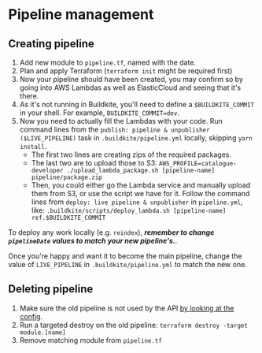 # Pipeline management

## Creating pipeline

1. Add new module to `pipeline.tf`, named with the date.
2. Plan and apply Terraform (`terraform init` might be required first)
3. Now your pipeline should have been created, you may confirm so by going into AWS Lambdas as well as ElasticCloud and seeing that it's there.
4. As it's not running in Buildkite, you'll need to define a `$BUILDKITE_COMMIT` in your shell. For example, `BUILDKITE_COMMIT=dev`.
5. Now you need to actually fill the Lambdas with your code. Run command lines from the `publish: pipeline & unpublisher ($LIVE_PIPELINE)` task in `.buildkite/pipeline.yml` locally, skipping `yarn install`.
   - The first two lines are creating zips of the required packages.
   - The last two are to upload those to S3: `AWS_PROFILE=catalogue-developer ./upload_lambda_package.sh [pipeline-name] pipeline/package.zip`
   - Then, you could either go the Lambda service and manually upload them from S3, or use the script we have for it.
     Follow the command lines from `deploy: live pipeline & unpublisher` in `pipeline.yml`, like: `.buildkite/scripts/deploy_lambda.sh [pipeline-name] ref.$BUILDKITE_COMMIT`

To deploy any work locally (e.g. `reindex`), **_remember to change `pipelineDate` values to match your new pipeline's._**.

Once you're happy and want it to become the main pipeline, change the value of `LIVE_PIPELINE` in `.buildkite/pipeline.yml` to match the new one.

## Deleting pipeline

1. Make sure the old pipeline is not used by the API [by looking at the config](https://github.com/wellcomecollection/content-api/blob/main/api/config.ts#L15).
2. Run a targeted destroy on the old pipeline: `terraform destroy -target module.[name]`
3. Remove matching module from `pipeline.tf`
